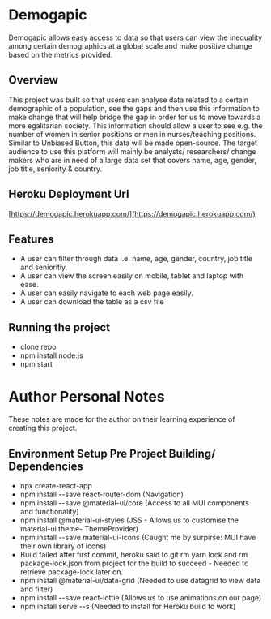 # Demogapic 
Demogapic allows easy access to data so that users can view the inequality among certain demographics at a global scale and make positive change based on the metrics provided.

## Overview
This project was built so that users can analyse data related to a certain demographic of a population, see the gaps and then use this information to make change that will help bridge the gap in order for us to move towards a more egalitarian society. This information should allow a user to see e.g. the number of women in senior positions or men in nurses/teaching positions. Similar to Unbiased Button, this data will be made open-source. The target audience to use this platform will mainly be analysts/ researchers/ change makers who are in need of a large data set that covers name, age, gender, job title, seniority & country.

## Heroku Deployment Url
[https://demogapic.herokuapp.com/](https://demogapic.herokuapp.com/)

## Features
- A user can filter through data i.e. name, age, gender, country, job title and senioritiy.
- A user can view the screen easily on mobile, tablet and laptop with ease.
- A user can easily navigate to each web page easily.
- A user can download the table as a csv file

## Running the project
- clone repo
- npm install node.js
- npm start

# Author Personal Notes
These notes are made for the author on their learning experience of creating this project.

## Environment Setup Pre Project Building/ Dependencies
- npx create-react-app
- npm install --save react-router-dom (Navigation)
- npm install --save @material-ui/core (Access to all MUI components and functionality)
- npm install @material-ui-styles (JSS - Allows us to customise the material-ui theme- ThemeProvider)
- npm install --save material-ui-icons (Caught me by surpirse: MUI have their own library of icons)
- Build failed after first commit, heroku said to git rm yarn.lock and rm package-lock.json from project for the build to succeed - Needed to retrieve package-lock later on.
- npm install @material-ui/data-grid (Needed to use datagrid to view data and filter)
- npm install --save react-lottie (Allows us to use animations on our page)
- npm install serve --s (Needed to install for Heroku build to work)
